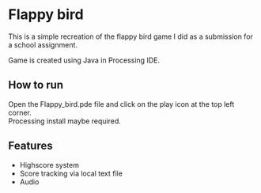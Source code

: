 # Flappy bird

This is a simple recreation of the flappy bird game I did as a submission for a  school assignment.  

Game is created using Java in Processing IDE.


## How to run
Open the Flappy_bird.pde file and click on the play icon at the top left corner.  
Processing install maybe required.
## Features

- Highscore system
- Score tracking via local text file
- Audio

